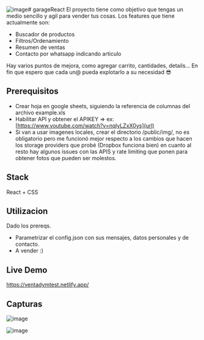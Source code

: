 ![image](https://github.com/mtofani/garageReact/assets/69044164/f822eb89-31fe-4cac-b832-6b7de90dd84a)# garageReact
El proyecto tiene como objetivo que tengas un medio sencillo y agil para vender tus cosas.
Los features que tiene actualmente son:
- Buscador de productos
- Filtros/Ordenamiento
- Resumen de ventas
- Contacto por whatsapp indicando articulo

Hay varios puntos de mejora, como agregar carrito, cantidades, details... 
En fin que espero que cada un@ pueda explotarlo a su necesidad 😎


## Prerequisitos
- Crear hoja en google sheets, siguiendo la referencia de columnas del archivo example.xls
- Habilitar API y obtener el APIKEY =>  ex: [https://www.youtube.com/watch?v=nqlyLZxX0ys](url)
- Si van a usar imagenes locales, crear el directorio /public/img/, no es obligatorio pero me funcionó mejor respecto a los cambios que hacen los storage providers que probé (Dropbox funciona bien) en cuanto al resto hay algunos issues con las APIS y rate limiting que ponen para obtener fotos que pueden ser molestos.

## Stack 
React + CSS

## Utilizacion
Dado los prereqs.
- Parametrizar el config.json con sus mensajes, datos personales y de contacto.
- A vender :)

## Live Demo
  https://ventadymtest.netlify.app/

## Capturas

![image](https://github.com/mtofani/garageReact/assets/69044164/9f20496a-0d05-4d45-a981-fddb2ea26a63)


![image](https://github.com/mtofani/garageReact/assets/69044164/a0150ab3-c690-4d6e-a780-cbbea01b1698)

  
